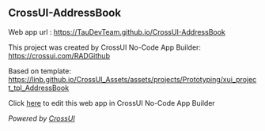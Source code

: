 ## CrossUI-AddressBook
Web app url : https://TauDevTeam.github.io/CrossUI-AddressBook

This project was created by CrossUI No-Code App Builder: https://crossui.com/RADGithub

Based on template: https://linb.github.io/CrossUI_Assets/assets/projects/Prototyping/xui_project_tpl_AddressBook

Click [here](https://crossui.com/RADGithub/#!from=github&owner=TauDevTeam&repo=CrossUI-AddressBook) to edit this web app in CrossUI No-Code App Builder

<i>Powered by [CrossUI](https://crossui.com)</i>
